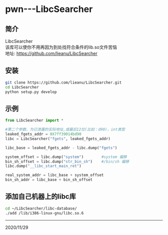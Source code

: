 # pwn---LibcSearcher

## 简介
LibcSearcher  
该库可以使你不用再因为到处找符合条件的lib.so文件苦恼  
地址: https://github.com/lieanu/LibcSearcher  


## 安装
```bash
git clone https://github.com/lieanu/LibcSearcher.git
cd LibcSearcher
python setup.py develop
```


## 示例
```python
from LibcSearcher import *

#第二个参数，为已泄露的实际地址,或最后12位(比如：d90)，int类型
leaked_fgets_addr = 0X7ff39014bd90
libc = LibcSearcher("fgets", leaked_fgets_addr)

libc_base = leaked_fgets_addr - libc.dump("fgets")

system_offset = libc.dump("system")        #system 偏移
bin_sh_offset = libc.dump("str_bin_sh")    #/bin/sh 偏移
libc.dump("__libc_start_main_ret")    

real_system_addr = libc_base + system_offset
bin_sh_addr = libc_base + bin_sh_offset
```


## 添加自己机器上的libc库
```bash
cd ~/LibcSearcher/libc-database/
./add /lib/i386-linux-gnu/libc.so.6
```


---
2020/11/29  
